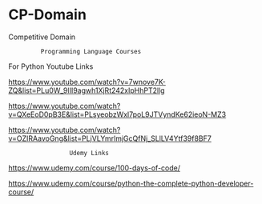 # CP-Domain
Competitive Domain

             Programming Language Courses
             
 For Python
                    Youtube Links 

https://www.youtube.com/watch?v=7wnove7K-ZQ&list=PLu0W_9lII9agwh1XjRt242xIpHhPT2llg

https://www.youtube.com/watch?v=QXeEoD0pB3E&list=PLsyeobzWxl7poL9JTVyndKe62ieoN-MZ3

https://www.youtube.com/watch?v=OZIRAavoGng&list=PLjVLYmrlmjGcQfNj_SLlLV4Ytf39f8BF7

                     Udemy Links

https://www.udemy.com/course/100-days-of-code/

https://www.udemy.com/course/python-the-complete-python-developer-course/

